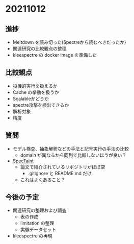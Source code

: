 # 20211012

## 進捗

- Meltdown を読み切った(Spectreから読むべきだったか)
- 関連研究の比較観点の整理
- kleespectre の docker image を準備した

## 比較観点

- 投機的実行を扱えるか
- Cache の挙動を扱うか
- Scalableかどうか
- spectre攻撃を検出できるか
- 解析対象
- 精度

## 質問

- モデル検査、抽象解釈などの手法と記号実行の手法の比較
  - domain が異なるから同列で比較しないほうが良い？
- [SpecTaint](https://github.com/bitsecurerlab/SpecTaint)
  - 論文で紹介されているリポジトリがほぼ空
    - .gitignore と README.md だけ
  - これはよくあること？

## 今後の予定

- 関連研究の整理および調査
  - 表の作成
  - limitation の整理
  - 実験データセット
- kleespectre の再現
